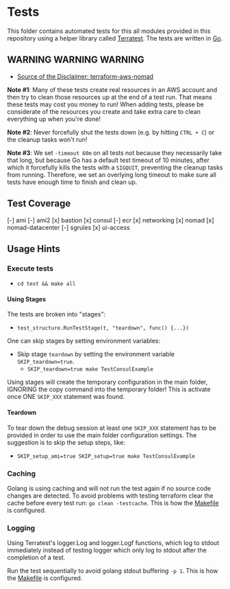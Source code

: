 # Tests

This folder contains automated tests for this all modules provided in this repository using a helper library called [Terratest](https://github.com/gruntwork-io/terratest). The tests are written in [Go](https://golang.org/).

## WARNING WARNING WARNING

* [Source of the Disclaimer: terraform-aws-nomad](https://raw.githubusercontent.com/hashicorp/terraform-aws-nomad/master/test/README.md)

**Note #1**: Many of these tests create real resources in an AWS account and then try to clean those resources up at 
the end of a test run. That means these tests may cost you money to run! When adding tests, please be considerate of 
the resources you create and take extra care to clean everything up when you're done!

**Note #2**: Never forcefully shut the tests down (e.g. by hitting `CTRL + C`) or the cleanup tasks won't run!

**Note #3**: We set `-timeout 60m` on all tests not because they necessarily take that long, but because Go has a
default test timeout of 10 minutes, after which it forcefully kills the tests with a `SIGQUIT`, preventing the cleanup
tasks from running. Therefore, we set an overlying long timeout to make sure all tests have enough time to finish and 
clean up.

## Test Coverage

[-] ami
[-] ami2
[x] bastion
[x] consul
[-] ecr
[x] networking
[x] nomad
[x] nomad-datacenter
[-] sgrules
[x] ui-access

## Usage Hints

### Execute tests

* `cd test && make all`

#### Using Stages

The tests are broken into "stages":

* `test_structure.RunTestStage(t, "teardown", func() {...})`

One can skip stages by setting environment variables:

* Skip stage `teardown` by setting the environment variable `SKIP_teardown=true`.
  * `SKIP_teardown=true make TestConsulExample`

Using stages will create the temporary configuration in the main folder,
IGNORING the copy command into the temporary folder!
This is activate once ONE `SKIP_XXX` statement was found.

#### Teardown

To tear down the debug session at least one `SKIP_XXX` statement
has to be provided in order to use the main folder configuration settings.
The suggestion is to skip the setup steps, like:

* `SKIP_setup_ami=true SKIP_setup=true make TestConsulExample`

### Caching

Golang is using caching and will not run the test again if no source code changes are detected.
To avoid problems with testing terraform clear the cache before every test run:
`go clean -testcache`. This is how the [Makefile](test/Makefile) is configured.

### Logging

Using Terratest's logger.Log and logger.Logf functions, which log to stdout immediately instead of testing logger which only log to stdout after the completion of a test.

Run the test sequentially to avoid golang stdout buffering `-p 1`. This is how the [Makefile](test/Makefile) is configured.

